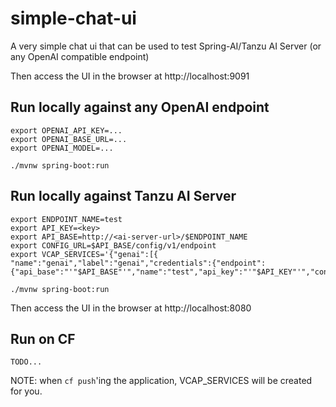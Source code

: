 # simple-chat-ui

A very simple chat ui that can be used to test Spring-AI/Tanzu AI Server (or any OpenAI compatible endpoint)

Then access the UI in the browser at http://localhost:9091

## Run locally against any OpenAI endpoint

```shell
export OPENAI_API_KEY=...
export OPENAI_BASE_URL=...
export OPENAI_MODEL=...

./mvnw spring-boot:run
```

## Run locally against Tanzu AI Server

```shell
export ENDPOINT_NAME=test
export API_KEY=<key>
export API_BASE=http://<ai-server-url>/$ENDPOINT_NAME
export CONFIG_URL=$API_BASE/config/v1/endpoint
export VCAP_SERVICES='{"genai":[{ "name":"genai","label":"genai","credentials":{"endpoint":{"api_base":"'"$API_BASE"'","name":"test","api_key":"'"$API_KEY"'","config_url":"'"$CONFIG_URL"'"}}}]}'

./mvnw spring-boot:run
```

Then access the UI in the browser at http://localhost:8080

## Run on CF

```shell
TODO...
```

NOTE: when `cf push`'ing the application, VCAP_SERVICES will be created for you.
